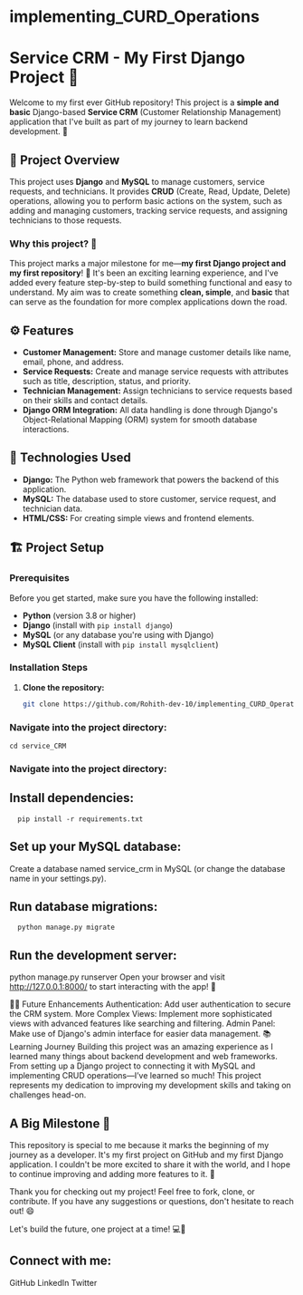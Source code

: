 # implementing_CURD_Operations

# Service CRM - My First Django Project 🚀

Welcome to my first ever GitHub repository! This project is a **simple and basic** Django-based **Service CRM** (Customer Relationship Management) application that I've built as part of my journey to learn backend development. 🌱

## 🚀 Project Overview

This project uses **Django** and **MySQL** to manage customers, service requests, and technicians. It provides **CRUD** (Create, Read, Update, Delete) operations, allowing you to perform basic actions on the system, such as adding and managing customers, tracking service requests, and assigning technicians to those requests.

### Why this project? 🤔
This project marks a major milestone for me—**my first Django project and my first repository**! 🎉 It's been an exciting learning experience, and I've added every feature step-by-step to build something functional and easy to understand. My aim was to create something **clean, simple**, and **basic** that can serve as the foundation for more complex applications down the road.

## ⚙️ Features

- **Customer Management:** Store and manage customer details like name, email, phone, and address.
- **Service Requests:** Create and manage service requests with attributes such as title, description, status, and priority.
- **Technician Management:** Assign technicians to service requests based on their skills and contact details.
- **Django ORM Integration:** All data handling is done through Django's Object-Relational Mapping (ORM) system for smooth database interactions.

## 🌟 Technologies Used

- **Django:** The Python web framework that powers the backend of this application.
- **MySQL:** The database used to store customer, service request, and technician data.
- **HTML/CSS:** For creating simple views and frontend elements.

## 🏗️ Project Setup

### Prerequisites
Before you get started, make sure you have the following installed:
- **Python** (version 3.8 or higher)
- **Django** (install with `pip install django`)
- **MySQL** (or any database you're using with Django)
- **MySQL Client** (install with `pip install mysqlclient`)

### Installation Steps
1. **Clone the repository:**
   ```bash
   git clone https://github.com/Rohith-dev-10/implementing_CURD_Operations.git

 ### Navigate into the project directory:
    cd service_CRM

### Navigate into the project directory:

## Install dependencies:
      pip install -r requirements.txt
## Set up your MySQL database:
   Create a database named service_crm in MySQL (or change the database name in your settings.py).
## Run database migrations:
      python manage.py migrate
      
## Run the development server:
   python manage.py runserver
      Open your browser and visit http://127.0.0.1:8000/ to start interacting with the app! 🎉

🧑‍💻 Future Enhancements
Authentication: Add user authentication to secure the CRM system.
More Complex Views: Implement more sophisticated views with advanced features like searching and filtering.
Admin Panel: Make use of Django's admin interface for easier data management.
📚 Learning Journey
Building this project was an amazing experience as I learned many things about backend development and web frameworks. From setting up a Django project to connecting it with MySQL and implementing CRUD operations—I’ve learned so much! This project represents my dedication to improving my development skills and taking on challenges head-on.

## A Big Milestone 🎯
This repository is special to me because it marks the beginning of my journey as a developer. It's my first project on GitHub and my first Django application. I couldn't be more excited to share it with the world, and I hope to continue improving and adding more features to it. 🌟

Thank you for checking out my project! Feel free to fork, clone, or contribute. If you have any suggestions or questions, don't hesitate to reach out! 😄

Let's build the future, one project at a time! 💻🚀

## Connect with me:
   GitHub
   LinkedIn
   Twitter

 

